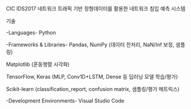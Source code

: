 CIC IDS2017 네트워크 트래픽 기반 정형데이터를 활용한 네트워크 침입 예측 시스템

기술

-Languages-
Python

-Frameworks & Libraries-
Pandas, NumPy (데이터 전처리, NaN/Inf 보정, 샘플링)

Matplotlib (혼동행렬 시각화)

TensorFlow, Keras (MLP, Conv1D+LSTM, Dense 등 딥러닝 모델 학습/평가)

Scikit-learn (classification_report, confusion matrix, 샘플링/평가 메트릭스)

-Development Environments-
Visual Studio Code
